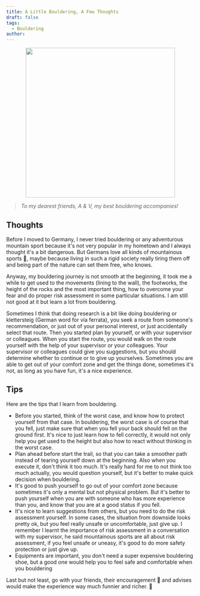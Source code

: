 ```yaml
---
title: A Little Bouldering, A Few Thoughts
draft: false
tags:
  - Bouldering
author:
---
```

<p align="center">
  <img src="./Images/bouldering.jpg" height="400"/>
</p>


>*To my dearest friends, A & V, my best bouldering accompanies!* 

## Thoughts
Before I moved to Germany, I never tried bouldering or any adventurous mountain sport because it's not very popular in my hometown and I always thought it's a bit dangerous. But Germans love all kinds of mountainous sports 🧗, maybe because living in such a rigid society really tiring them off and being part of the nature can set them free, who knows.

Anyway, my bouldering journey is not smooth at the beginning, it took me a while to get used to the movements (lining to the wall), the footworks, the height of the rocks and the most important thing, how to overcome your fear and do proper risk assessment in some particular situations. I am still not good at it but learn a lot from bouldering. 

Sometimes I think that doing research is a bit like doing bouldering or klettersteig (German word for via ferrata), you seek a route from someone's recommendation, or just out of your personal interest, or just accidentally select that route. Then you started plan by yourself, or with your supervisor or colleagues. When you start the route, you would walk on the route yourself with the help of your supervisor or your colleagues. Your supervisor or colleagues could give you suggestions, but you should determine whether to continue or to give up yourselves. Sometimes you are able to get out of your comfort zone and get the things done, sometimes it's not, as long as you have fun, it's a nice experience.

## Tips
Here are the tips that I learn from bouldering.
- Before you started, think of the worst case, and know how to protect yourself from that case. In bouldering, the worst case is of course that you fell, just make sure that when you fell your back should fell on the ground first. It's nice to just learn how to fell correctly, it would not only help you get used to the height but also how to react without thinking in the worst case.
- Plan ahead before start the trail, so that you can take a smoother path instead of tearing yourself down at the beginning. Also when you execute it, don't think it too much. It's really hard for me to not think too much actually, you would question yourself, but it's better to make quick decision when bouldering.
- It's good to push yourself to go out of your comfort zone because sometimes it's only a mental but not physical problem. But it's better to push yourself when you are with someone who has more experience than you, and know that you are at a good status if you fell.
- It's nice to learn suggestions from others, but you need to do the risk assessment yourself. In some cases, the situation from downside looks pretty ok, but you feel really unsafe or uncomfortable, just give up. I remember I learnt the importance of  risk assessment in a conversation with my supervisor, he said mountainous sports are all about risk assessment, if you feel unsafe or uneasy, it's good to do more safety protection or just give up.
- Equipments are important, you don't need a super expensive bouldering shoe, but a good one would help you to feel safe and comfortable when you bouldering

Last but not least, go with your friends, their encouragement 🤝 and advises would make the experience way much funnier and richer. 🎉